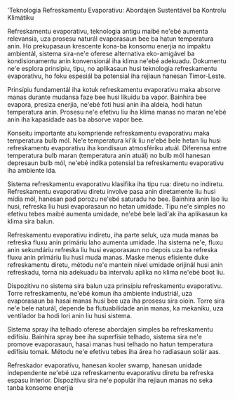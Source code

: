 'Teknologia Refreskamentu Evaporativu: Abordajen Sustentável ba Kontrolu Klimátiku

Refreskamentu evaporativu, teknologia antigu maibé ne'ebé aumenta relevansia, uza prosesu naturál evaporasaun bee ba hatun temperatura anin. Ho prekupasaun krescente kona-ba konsomu enerjia no impaktu ambientál, sistema sira-ne'e oferese alternativa eko-amigável ba kondisionamentu anin konvensionál iha klima ne'ebé adekuadu. Dokumentu ne'e esplora prinsípiu, tipu, no aplikasaun husi teknologia refreskamentu evaporativu, ho foku espesiál ba potensial iha rejiaun hanesan Timor-Leste.

Prinsípiu fundamentál iha kotuk refreskamentu evaporativu maka absorve manas durante mudansa faze bee husi líkuidu ba vapor. Bainhira bee evapora, presiza enerjia, ne'ebé foti husi anin iha aldeia, hodi hatun temperatura anin. Prosesu ne'e efetivu liu iha klima manas no maran ne'ebé anin iha kapasidade aas ba absorve vapor bee.

Konseitu importante atu kompriende refreskamentu evaporativu maka temperatura bulb mól. Ne'e temperatura ki'ik liu ne'ebé bele hetan liu husi refreskamentu evaporativu iha kondisaun atmosfériku atuál. Diferensa entre temperatura bulb maran (temperatura anin atuál) no bulb mól hanesan depresaun bulb mól, ne'ebé indika potensial ba refreskamentu evaporativu iha ambiente ida.

Sistema refreskamentu evaporativu klasifika iha tipu rua: diretu no indiretu. Refreskamentu evaporativu diretu involve pasa anin diretamente liu husi mídia mól, hanesan pad porozu ne'ebé saturadu ho bee. Bainhira anin lao liu husi, refreska liu husi evaporasaun no hetan umidade. Tipu ne'e simples no efetivu tebes maibé aumenta umidade, ne'ebé bele ladi'ak iha aplikasaun ka klima sira balun.

Refreskamentu evaporativu indiretu, iha parte seluk, uza muda manas ba refreska fluxu anin primáriu laho aumenta umidade. Iha sistema ne'e, fluxu anin sekundáriu refreska liu husi evaporasaun no depois uza ba refreska fluxu anin primáriu liu husi muda manas. Maske menus efisiente duke refreskamentu diretu, métodu ne'e mantein nível umidade orijinál husi anin refreskadu, torna nia adekuadu ba intervalu aplika no klima ne'ebé boot liu.

Dispozitivu no sistema sira balun uza prinsípiu refreskamentu evaporativu. Torre refreskamentu, ne'ebé komun iha ambiente industriál, uza evaporasaun ba hasai manas husi bee uza iha prosesu sira oioin. Torre sira ne'e bele naturál, depende ba flutuabilidade anin manas, ka mekaniku, uza ventilador ba hodi lori anin liu husi sistema.

Sistema spray iha telhado oferese abordajen simples ba refreskamentu edifísiu. Bainhira spray bee iha superfísie telhado, sistema sira ne'e promove evaporasaun, hasai manas husi telhado no hatun temperatura edifísiu tomak. Métodu ne'e efetivu tebes iha área ho radiasaun solár aas.

Refreskador evaporativu, hanesan kooler swamp, hanesan unidade independente ne'ebé uza refreskamentu evaporativu diretu ba refreska espasu interior. Dispozitivu sira ne'e populár iha rejiaun manas no seka tanba konsome enerjia